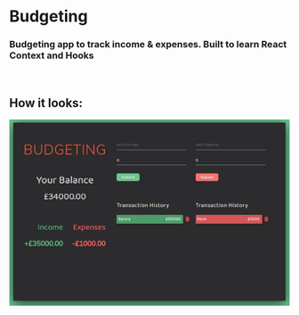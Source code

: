# Budgeting

### Budgeting app to track income & expenses. Built to learn React Context and Hooks  

<br>

## How it looks:
![budgeting](./images/budgeting.jpg)